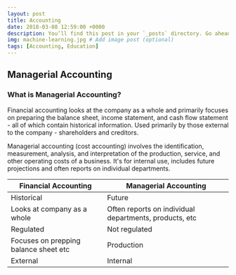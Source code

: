 ```yaml
---
layout: post
title: Accounting
date: 2018-03-08 12:59:00 +0000
description: You’ll find this post in your `_posts` directory. Go ahead and edit it and re-build the site to see your changes. # Add post description (optional)
img: machine-learning.jpg # Add image post (optional)
tags: [Accounting, Education]
---
```


## Managerial Accounting

### What is Managerial Accounting?

Financial accounting looks at the company as a whole and primarily focuses on preparing the balance sheet, income statement, and cash flow statement - all of which contain historical information. Used primarily by those external to the company - shareholders and creditors.

Managerial accounting (cost accounting) involves the identification, measurement, analysis, and interpretation of the production, service, and other operating costs of a business. It's for internal use, includes future projections and often reports on individual departments.


| Financial Accounting | Managerial Accounting
| --- | ---
| Historical | Future
| Looks at company as a whole | Often reports on individual departments, products, etc
| Regulated | Not regulated
| Focuses on prepping balance sheet etc | Production
| External | Internal
